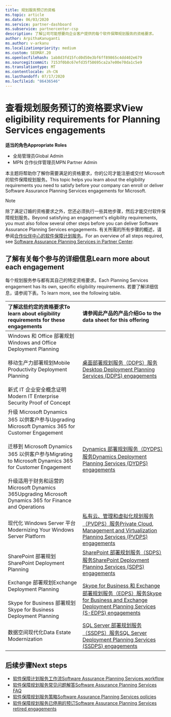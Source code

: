 ```yaml
---
title: 规划服务预订的资格
ms.topic: article
ms.date: 06/03/2020
ms.service: partner-dashboard
ms.subservice: partnercenter-csp
description: 了解公司可能想要向企业客户提供的每个软件保障规划服务的资格要求。
author: ArpithaKanuganti
ms.author: v-arkanu
ms.localizationpriority: medium
ms.custom: SEOMAY.20
ms.openlocfilehash: 1ab8d3fd15fcd0d50e3bf6ff89865c4dd402e679
ms.sourcegitcommit: 7153f0b8c67efd35f58695ca2a7e00e70da1c5e9
ms.translationtype: MT
ms.contentlocale: zh-CN
ms.lasthandoff: 07/17/2020
ms.locfileid: "86436546"
---
```

# <a name="view-eligibility-requirements-for-planning-services-engagements"></a><span data-ttu-id="eddb7-103">查看规划服务预订的资格要求</span><span class="sxs-lookup"><span data-stu-id="eddb7-103">View eligibility requirements for Planning Services engagements</span></span>

<span data-ttu-id="eddb7-104">**适当的角色**</span><span class="sxs-lookup"><span data-stu-id="eddb7-104">**Appropriate Roles**</span></span>

- <span data-ttu-id="eddb7-105">全局管理员</span><span class="sxs-lookup"><span data-stu-id="eddb7-105">Global Admin</span></span>
- <span data-ttu-id="eddb7-106">MPN 合作伙伴管理员</span><span class="sxs-lookup"><span data-stu-id="eddb7-106">MPN Partner Admin</span></span>

<span data-ttu-id="eddb7-107">本主题将帮助你了解你需要满足的资格要求，你的公司才能注册或交付 Microsoft 的软件保障规划服务。</span><span class="sxs-lookup"><span data-stu-id="eddb7-107">This topic helps you learn about the eligibility requirements you need to satisfy before your company can enroll or deliver Software Assurance Planning Services engagements for Microsoft.</span></span>

>[!NOTE]
> <span data-ttu-id="eddb7-108">除了满足订婚的资格要求之外，您还必须执行一些其他步骤，然后才能交付软件保障规划服务。</span><span class="sxs-lookup"><span data-stu-id="eddb7-108">Beyond satisfying an engagement's eligibility requirements, you must also follow several other steps before you can deliver Software Assurance Planning Services engagements.</span></span> <span data-ttu-id="eddb7-109">有关所需的所有步骤的概述，请参阅[合作伙伴中心的软件保障计划服务](software-assurance-dps.md)。</span><span class="sxs-lookup"><span data-stu-id="eddb7-109">For an overview of all steps required, see [Software Assurance Planning Services in Partner Center](software-assurance-dps.md).</span></span>

## <a name="learn-more-about-each-engagement"></a><span data-ttu-id="eddb7-110">了解有关每个参与的详细信息</span><span class="sxs-lookup"><span data-stu-id="eddb7-110">Learn more about each engagement</span></span>

<span data-ttu-id="eddb7-111">每个规划服务参与都有其自己的特定资格要求。</span><span class="sxs-lookup"><span data-stu-id="eddb7-111">Each Planning Services engagement has its own, specific eligibility requirements.</span></span> <span data-ttu-id="eddb7-112">若要了解详细信息，请参阅下表。</span><span class="sxs-lookup"><span data-stu-id="eddb7-112">To learn more, see the following table.</span></span>

|<span data-ttu-id="eddb7-113">**了解这些约定的资格要求**</span><span class="sxs-lookup"><span data-stu-id="eddb7-113">**To learn about eligibility requirements for these engagements**</span></span>   |<span data-ttu-id="eddb7-114">**请参阅此产品的产品介绍**</span><span class="sxs-lookup"><span data-stu-id="eddb7-114">**Go to the data sheet for this offering**</span></span>  |
|:------------------------------------|:------------------|
| <span data-ttu-id="eddb7-115">Windows 和 Office 部署规划</span><span class="sxs-lookup"><span data-stu-id="eddb7-115">Windows and Office Deployment Planning</span></span><br/><br/> <span data-ttu-id="eddb7-116">移动生产力部署规划</span><span class="sxs-lookup"><span data-stu-id="eddb7-116">Mobile Productivity Deployment Planning</span></span><br/><br/> <span data-ttu-id="eddb7-117">新式 IT 企业安全概念证明</span><span class="sxs-lookup"><span data-stu-id="eddb7-117">Modern IT Enterprise Security Proof of Concept</span></span> | [<span data-ttu-id="eddb7-118">桌面部署规划服务（DDPS）服务</span><span class="sxs-lookup"><span data-stu-id="eddb7-118">Desktop Deployment Planning Services (DDPS) engagements</span></span>](https://go.microsoft.com/fwlink/?linkid=2116072) |
| <span data-ttu-id="eddb7-119">升级 Microsoft Dynamics 365 以供客户参与</span><span class="sxs-lookup"><span data-stu-id="eddb7-119">Upgrading Microsoft Dynamics 365 for Customer Engagement</span></span><br/><br/> <span data-ttu-id="eddb7-120">迁移到 Microsoft Dynamics 365 以供客户参与</span><span class="sxs-lookup"><span data-stu-id="eddb7-120">Migrating to Microsoft Dynamics 365 for Customer Engagement</span></span><br/><br/> <span data-ttu-id="eddb7-121">升级适用于财务和运营的 Microsoft Dynamics 365</span><span class="sxs-lookup"><span data-stu-id="eddb7-121">Upgrading Microsoft Dynamics 365 for Finance and Operations</span></span>  | [<span data-ttu-id="eddb7-122">Dynamics 部署规划服务（DYDPS）服务</span><span class="sxs-lookup"><span data-stu-id="eddb7-122">Dynamics Deployment Planning Services (DYDPS) engagements</span></span>](https://go.microsoft.com/fwlink/?linkid=2116073)  |
| <span data-ttu-id="eddb7-123">现代化 Windows Server 平台</span><span class="sxs-lookup"><span data-stu-id="eddb7-123">Modernizing Your Windows Server Platform</span></span> | [<span data-ttu-id="eddb7-124">私有云、管理和虚拟化规划服务（PVDPS）服务</span><span class="sxs-lookup"><span data-stu-id="eddb7-124">Private Cloud, Management and Virtualization Planning Services (PVDPS) engagements</span></span>](https://go.microsoft.com/fwlink/?linkid=2115982) |
| <span data-ttu-id="eddb7-125">SharePoint 部署规划</span><span class="sxs-lookup"><span data-stu-id="eddb7-125">SharePoint Deployment Planning</span></span>   | [<span data-ttu-id="eddb7-126">SharePoint 部署规划服务（SDPS）服务</span><span class="sxs-lookup"><span data-stu-id="eddb7-126">SharePoint Deployment Planning Services (SDPS) engagements</span></span>](https://go.microsoft.com/fwlink/?linkid=2116074)  |
| <span data-ttu-id="eddb7-127">Exchange 部署规划</span><span class="sxs-lookup"><span data-stu-id="eddb7-127">Exchange Deployment Planning</span></span><br/><br/> <span data-ttu-id="eddb7-128">Skype for Business 部署规划</span><span class="sxs-lookup"><span data-stu-id="eddb7-128">Skype for Business Deployment Planning</span></span>  | [<span data-ttu-id="eddb7-129">Skype for Business 和 Exchange 部署规划服务（EDPS）服务</span><span class="sxs-lookup"><span data-stu-id="eddb7-129">Skype for Business and Exchange Deployment Planning Services (S-EDPS) engagements</span></span>](https://go.microsoft.com/fwlink/?linkid=2116075)  |
| <span data-ttu-id="eddb7-130">数据空间现代化</span><span class="sxs-lookup"><span data-stu-id="eddb7-130">Data Estate Modernization</span></span>  | [<span data-ttu-id="eddb7-131">SQL Server 部署规划服务（SSDPS）服务</span><span class="sxs-lookup"><span data-stu-id="eddb7-131">SQL Server Deployment Planning Services (SSDPS) engagements</span></span>](https://go.microsoft.com/fwlink/?linkid=2116076)  |

## <a name="next-steps"></a><span data-ttu-id="eddb7-132">后续步骤</span><span class="sxs-lookup"><span data-stu-id="eddb7-132">Next steps</span></span>

- [<span data-ttu-id="eddb7-133">软件保障计划服务工作流</span><span class="sxs-lookup"><span data-stu-id="eddb7-133">Software Assurance Planning Services workflow</span></span>](https://go.microsoft.com/fwlink/?linkid=2115983)
- [<span data-ttu-id="eddb7-134">软件保障规划服务常见问题解答</span><span class="sxs-lookup"><span data-stu-id="eddb7-134">Software Assurance Planning Services FAQ</span></span>](https://go.microsoft.com/fwlink/?linkid=2116077)
- [<span data-ttu-id="eddb7-135">软件保障规划服务策略</span><span class="sxs-lookup"><span data-stu-id="eddb7-135">Software Assurance Planning Services policies</span></span>](https://go.microsoft.com/fwlink/?linkid=2115984)
- [<span data-ttu-id="eddb7-136">软件保障规划服务已停用的预订</span><span class="sxs-lookup"><span data-stu-id="eddb7-136">Software Assurance Planning Services retired engagements</span></span>](https://query.prod.cms.rt.microsoft.com/cms/api/am/binary/RE4sln9)
